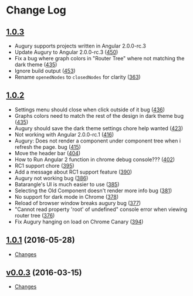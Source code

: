 # Change Log

## [1.0.3](https://github.com/rangle/augury/tree/1.0.3)
* Augury supports projects written in Angular 2.0.0-rc.3  
* Update Augury to Angular 2.0.0-rc.3 ([450](https://github.com/rangle/augury/issues/450))
* Fix a bug where graph colors in "Router Tree" where not matching the dark theme ([435](https://github.com/rangle/augury/issues/435))
* Ignore build output ([453](https://github.com/rangle/augury/issues/453))
* Rename `openedNodes` to `closedNodes` for clarity ([363](https://github.com/rangle/augury/issues/363))

## [1.0.2](https://github.com/rangle/augury/tree/1.0.2)
* Settings menu should close when click outside of it bug ([436](https://github.com/rangle/augury/issues/436))
* Graphs colors need to match the rest of the design in dark theme bug ([435](https://github.com/rangle/augury/issues/435))
* Augury should save the dark theme settings chore help wanted ([423](https://github.com/rangle/augury/issues/423))
* Not working with Angular 2.0.0-rc.1 ([416](https://github.com/rangle/augury/issues/416))
* Augury: Does not render a component under component tree when i refresh the page. bug ([415](https://github.com/rangle/augury/issues/415))
* Move the header bar ([404](https://github.com/rangle/augury/issues/404))
* How to Run Angular 2 function in chrome debug console??? ([402](https://github.com/rangle/augury/issues/402))
* RC1 support chore ([395](https://github.com/rangle/augury/issues/395))
* Add a message about RC1 support feature ([390](https://github.com/rangle/augury/issues/390))
* Augury not working bug ([386](https://github.com/rangle/augury/issues/386))
* Batarangle's UI is much easier to use ([385](https://github.com/rangle/augury/issues/385))
* Selecting the Old Component doesn't render more info bug ([381](https://github.com/rangle/augury/issues/381))
* No support for dark mode in Chrome ([378](https://github.com/rangle/augury/issues/378))
* Reload of browser window breaks augury bug ([377](https://github.com/rangle/augury/issues/377))
* "Cannot read property 'root' of undefined" console error when viewing router tree ([376](https://github.com/rangle/augury/issues/376))
* Fix Augury hanging on load on Chrome Canary ([394](https://github.com/rangle/augury/issues/394))

## [1.0.1](https://github.com/rangle/augury/tree/1.0.1) (2016-05-28)
* [Changes](https://github.com/rangle/augury/compare/1.0.1...v0.0.3)

## [v0.0.3](https://github.com/rangle/augury/tree/v0.0.3) (2016-03-15)
* [Changes](https://github.com/rangle/augury/commits/0d2483568e5d4dd631f15e010064d771c9755680)
